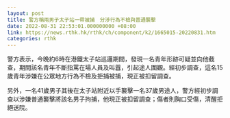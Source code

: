 ```yaml
---
layout: post
title: 警方稱兩男子太子站一帶被捕　分涉行為不檢與普通襲擊
date: 2022-08-31 22:53:01.000000000 +08:00
link: https://news.rthk.hk/rthk/ch/component/k2/1665015-20220831.htm
categories: rthk
---
```


警方表示，今晚約6時在港鐵太子站巡邏期間，發現一名青年形跡可疑並向他截查，期間該名青年不斷指罵在場人員及叫囂，引起途人圍觀。經初步調查，這名15歲青年涉嫌在公眾地方行為不檢及拒捕被捕，現正被扣留調查。

另外，一名41歲男子其後在太子站附近以手襲擊一名37歲男途人，警方經初步調查以涉嫌普通襲擊將該名男子拘捕，他現正被扣留調查；傷者則胸口受傷，清醒拒絕送院。
